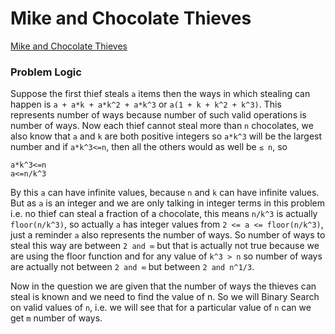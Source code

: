 # Mike and Chocolate Thieves
[Mike and Chocolate Thieves](https://codeforces.com/contest/689/problem/C)

### Problem Logic
Suppose the first thief steals `a` items then the ways in which stealing can happen is `a + a*k + a*k^2 + a*k^3` or `a(1 + k + k^2 + k^3)`. This represents number of ways because number of such valid operations is number of ways. Now each thief cannot steal more than `n` chocolates, we also know that `a` and `k` are both positive integers so `a*k^3` will be the largest number and if `a*k^3<=n`, then all the others would as well be `≤ n`, so
```
a*k^3<=n
a<=n/k^3
```
By this `a` can have infinite values, because `n` and `k` can have infinite values. But as `a` is an integer and we are only talking in integer terms in this problem i.e. no thief can steal a fraction of a chocolate, this means `n/k^3` is actually `floor(n/k^3)`, so actually `a` has integer values from `2 <= a <= floor(n/k^3)`, just a reminder `a` also represents the number of ways. So number of ways to steal this way are between `2 and ∞` but that is actually not true because we are using the floor function and for any value of `k^3 > n` so number of ways are actually not between `2 and ∞` but between `2 and n^1/3`.

Now in the question we are given that the number of ways the thieves can steal is known and we need to find the value of n. So we will Binary Search on valid values of `n`, i.e. we will see that for a particular value of `n` can we get `m` number of ways.